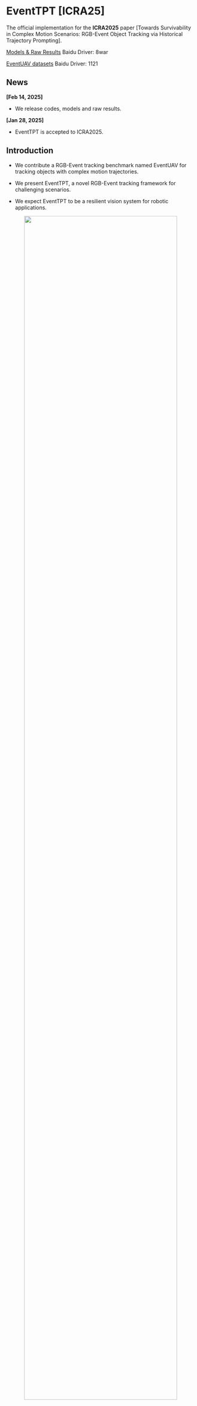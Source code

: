 # EventTPT [ICRA25]

The official implementation for the **ICRA2025** paper [Towards Survivability in Complex Motion Scenarios: RGB-Event
Object Tracking via Historical Trajectory Prompting].

[Models & Raw Results](https://pan.baidu.com/s/1iBbcpJHI4FzdknaU3Do5qw?pwd=8war)
Baidu Driver: 8war

[EventUAV datasets](https://pan.baidu.com/s/1fmCMLANsXep26DS5yWe7mQ?pwd=1121)
Baidu Driver: 1121


## News
**[Feb 14, 2025]**
- We release codes, models and raw results. 

**[Jan 28, 2025]**

- EventTPT is accepted to ICRA2025.

## Introduction
- We contribute a RGB-Event tracking benchmark named EventUAV for tracking objects with complex motion trajectories. 

- We present EventTPT, a novel RGB-Event tracking framework for challenging scenarios.

- We expect EventTPT to be a resilient vision system for robotic applications.

<center><img width="90%" alt="" src="assets/framework.png"/></center>

## Results
### On VisEvent benchmark
<center><img width="90%" alt="" src="assets/result_visevent.png"/></center>

### On COESOT benchmark
<center><img width="90%" alt="" src="assets/result_coesot.png"/></center>

### On EventUAV benchmark
<center><img width="90%" alt="" src="assets/result_EventUAV.png"/></center>
<center><img width="90%" alt="" src="assets/results_EventUAV.png"/></center>

## Presentation Demo
[![demo](G:\EventUAV\EventTPT\assets\demo.png)](https://www.youtube.com/watch?v=zCImkIVw4Lg "")
## Usage
### Installation
Create and activate a conda environment:
```
conda create -n EventTPT python=3.7
conda activate EventTPT
```
Install the required packages:
```
bash install_EventTPT.sh
```

### Data Preparation
Put the training datasets in ./data/. It should look like:
```
$<PATH_of_ViPT>
-- data
    -- EventUAV
        |-- 1
        |-- 2
        |-- 3
        ...
    -- COESOT
        |-- Training Subset
            |-- dvSave-2021_09_01_06_59_10
            ...
    -- VisEvent/train
        |-- 00142_tank_outdoor2
        |-- 00143_tank_outdoor2
        ...
        |-- trainlist.txt
```

### Path Setting
Run the following command to set paths:
```
cd <PATH_of_ViPT>
python tracking/create_default_local_file.py --workspace_dir . --data_dir ./data --save_dir ./output
```
You can also modify paths by these two files:
```
./lib/train/admin/local.py  # paths for training
./lib/test/evaluation/local.py  # paths for testing
```

### Training
Dowmload the pretrained [foundation model](https://drive.google.com/drive/folders/1ttafo0O5S9DXK2PX0YqPvPrQ-HWJjhSy?usp=sharing) (OSTrack) 
and put it under ./pretrained/.
```
bash train_EventTPT.sh
```
You can train models with various modalities and variants by modifying ```train_vipt.sh```.

### Testing

#### For RGB-E benchmark
[VisEvent]\
Modify the <DATASET_PATH> and <SAVE_PATH> in```./RGBE_workspace/test_rgbe_mgpus.py```, then run:
```
bash eval_rgbe.sh
```
We refer you to [VisEvent_SOT_Benchmark](https://github.com/wangxiao5791509/VisEvent_SOT_Benchmark) for evaluation.

[COESOT]\
Modify the <DATASET_PATH> and <SAVE_PATH> in```./RGBE_workspace/test_rgbe_mgpus.py```, then run:
```
bash eval_rgbe.sh
```
We refer you to [COESOT_SOT_Benchmark](https://github.com/Event-AHU/COESOT) for evaluation.

[EventUAV]\
Modify the <DATASET_PATH> and <SAVE_PATH> in```./RGBE_workspace/test_rgbe_mgpus.py```, then run:
```
bash eval_rgbe.sh
```


## Bixtex
If you find EventTPT is helpful for your research, please consider citing:

```bibtex
@inproceedings{EventTPT,
  title={Towards Survivability in Complex Motion Scenarios: RGB-Event Object Tracking via Historical Trajectory Prompting},
  author={Wenhao Xia,Jiawen Zhu,Zihao Huang,Jinqing Qi,You He,Xu Jia},
  booktitle={ICRA},
  year={2025}
}
```

## Acknowledgment
- This repo is based on [ViPT](https://github.com/jiawen-zhu/ViPT) which is an excellent work.
- We thank for the [PyTracking](https://github.com/visionml/pytracking) library, which helps us to quickly implement our ideas.

## Contact
If you have any question, feel free to email 8744696101@mail.dlut.edu.cn. 


